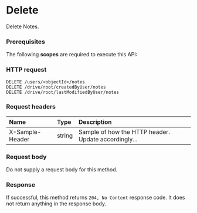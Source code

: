 # Delete

Delete Notes.
### Prerequisites
The following **scopes** are required to execute this API: 
### HTTP request
<!-- { "blockType": "ignored" } -->
```http
DELETE /users/<objectId>/notes
DELETE /drive/root/createdByUser/notes
DELETE /drive/root/lastModifiedByUser/notes

```
### Request headers
| Name       | Type | Description|
|:---------------|:--------|:----------|
| X-Sample-Header  | string  | Sample of how the HTTP header. Update accordingly...|

### Request body
Do not supply a request body for this method.


### Response
If successful, this method returns `204, No Content` response code. It does not return anything in the response body.


<!-- uuid: aeb54799-617b-422c-afac-042c69fe1951
2015-10-15 16:49:29 UTC -->
<!-- {
  "type": "#page.annotation",
  "description": "Delete",
  "keywords": "",
  "section": "documentation",
  "tocPath": ""
}-->